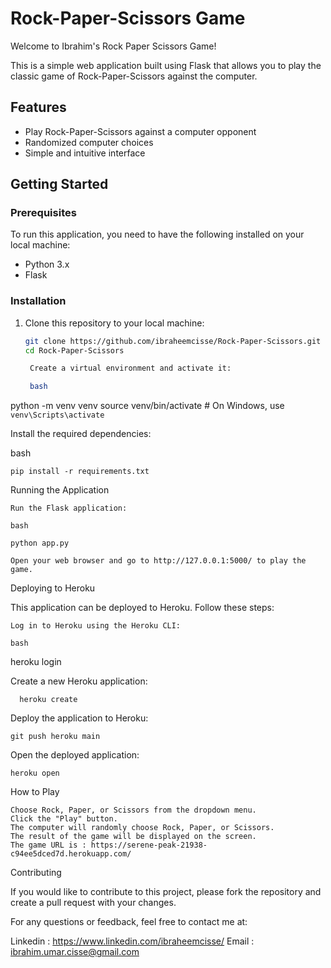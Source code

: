 
# Rock-Paper-Scissors Game

Welcome to Ibrahim's Rock Paper Scissors Game!

This is a simple web application built using Flask that allows you to play the classic game of Rock-Paper-Scissors against the computer.

## Features

- Play Rock-Paper-Scissors against a computer opponent
- Randomized computer choices
- Simple and intuitive interface

## Getting Started

### Prerequisites

To run this application, you need to have the following installed on your local machine:

- Python 3.x
- Flask

### Installation

1. Clone this repository to your local machine:

   ```bash
   git clone https://github.com/ibraheemcisse/Rock-Paper-Scissors.git
   cd Rock-Paper-Scissors

    Create a virtual environment and activate it:

    bash

python -m venv venv
source venv/bin/activate   # On Windows, use `venv\Scripts\activate`

Install the required dependencies:

bash

    pip install -r requirements.txt

Running the Application

    Run the Flask application:

    bash

    python app.py

    Open your web browser and go to http://127.0.0.1:5000/ to play the game.

Deploying to Heroku

This application can be deployed to Heroku. Follow these steps:

    Log in to Heroku using the Heroku CLI:

    bash

heroku login

Create a new Heroku application:

      heroku create

Deploy the application to Heroku:

    git push heroku main
    
Open the deployed application:

    heroku open

How to Play

    Choose Rock, Paper, or Scissors from the dropdown menu.
    Click the "Play" button.
    The computer will randomly choose Rock, Paper, or Scissors.
    The result of the game will be displayed on the screen.
    The game URL is : https://serene-peak-21938-c94ee5dced7d.herokuapp.com/

Contributing

If you would like to contribute to this project, please fork the repository and create a pull request with your changes.

For any questions or feedback, feel free to contact me at: 

Linkedin : https://www.linkedin.com/ibraheemcisse/
Email : ibrahim.umar.cisse@gmail.com
